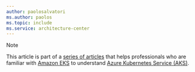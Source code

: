 ```yaml
---
author: paolosalvatori
ms.author: paolos
ms.topic: include
ms.service: architecture-center
---
```


> [!NOTE]
> This article is part of a [series of articles](../index.md) that helps professionals who are familiar with [Amazon EKS](https://aws.amazon.com/eks) to understand [Azure Kubernetes Service (AKS)](https://azure.microsoft.com/products/kubernetes-service).
